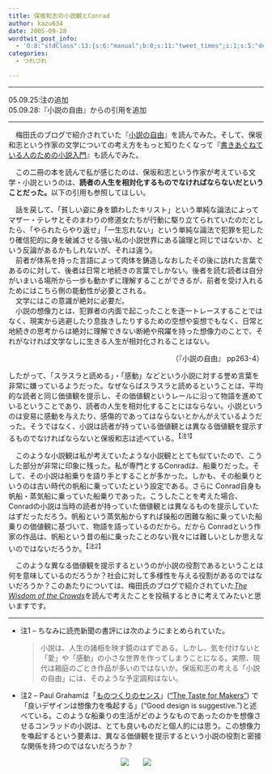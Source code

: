 ```yaml
---
title: 保坂和志の小説観とConrad
author: kazu634
date: 2005-09-28
wordtwit_post_info:
  - 'O:8:"stdClass":13:{s:6:"manual";b:0;s:11:"tweet_times";i:1;s:5:"delay";i:0;s:7:"enabled";i:1;s:10:"separation";s:2:"60";s:7:"version";s:3:"3.7";s:14:"tweet_template";b:0;s:6:"status";i:2;s:6:"result";a:0:{}s:13:"tweet_counter";i:2;s:13:"tweet_log_ids";a:1:{i:0;i:2075;}s:9:"hash_tags";a:0:{}s:8:"accounts";a:1:{i:0;s:7:"kazu634";}}'
categories:
  - つれづれ

---
```

<div class="section">
<hr />
  
<p>
    05.09.25:注の追加<br />05.09.28:『小説の自由』からの引用を追加
</p>
  
<hr />
</p> 
  
<p>
    　梅田氏のブログで紹介されていた『<a href="https://www.amazon.co.jp/exec/obidos/redirect?tag=Lvdrfree-22%26link_code=xm2%26camp=2025%26creative=165953%26path=http://www.amazon.co.jp/gp/redirect.html%253fASIN=4103982055%2526tag=Lvdrfree-22%2526lcode=xm2%2526cID=2025%2526ccmID=165953%2526location=/o/ASIN/4103982055%25253FSubscriptionId=15JBHWP7TH9QYT1RMHG2" onclick="__gaTracker('send', 'event', 'outbound-article', 'https://www.amazon.co.jp/exec/obidos/redirect?tag=Lvdrfree-22%26link_code=xm2%26camp=2025%26creative=165953%26path=http://www.amazon.co.jp/gp/redirect.html%253fASIN=4103982055%2526tag=Lvdrfree-22%2526lcode=xm2%2526cID=2025%2526ccmID=165953%2526location=/o/ASIN/4103982055%25253FSubscriptionId=15JBHWP7TH9QYT1RMHG2', '小説の自由');" target="_blank">小説の自由</a>』を読んでみた。そして、保坂和志という作家の文学についての考え方をもっと知りたくなって『<a href="https://www.amazon.co.jp/exec/obidos/redirect?tag=Lvdrfree-22%26link_code=xm2%26camp=2025%26creative=165953%26path=http://www.amazon.co.jp/gp/redirect.html%253fASIN=4794212542%2526tag=Lvdrfree-22%2526lcode=xm2%2526cID=2025%2526ccmID=165953%2526location=/o/ASIN/4794212542%25253FSubscriptionId=15JBHWP7TH9QYT1RMHG2" onclick="__gaTracker('send', 'event', 'outbound-article', 'https://www.amazon.co.jp/exec/obidos/redirect?tag=Lvdrfree-22%26link_code=xm2%26camp=2025%26creative=165953%26path=http://www.amazon.co.jp/gp/redirect.html%253fASIN=4794212542%2526tag=Lvdrfree-22%2526lcode=xm2%2526cID=2025%2526ccmID=165953%2526location=/o/ASIN/4794212542%25253FSubscriptionId=15JBHWP7TH9QYT1RMHG2', '書きあぐねている人のための小説入門');" target="_blank">書きあぐねている人のための小説入門</a>』も読んでみた。
</p></p> 
  
<p>
    　この二冊の本を読んで私が感じたのは、保坂和志という作家が考えている文学・小説というのは、<strong>読者の人生を相対化するものでなければならないだということだった。</strong>以下の引用も参照してほしい。
</p>
  
<p>
<blockquote>
</blockquote>
</p>
  
<p>
    　話を戻して、「貧しい姿に身を顕わしたキリスト」という単純な論法によってマザー・テレサとそのまわりの修道女たちが行動に駆り立てられていたのだとしたら、「やられたらやり返せ」「一生忘れない」という単純な論法で犯罪を犯したり確信犯的に身を破滅させる強い私の小説世界にある論理と同じではないか、という反論があるかもしれないが、それは違う。<br />　前者が体系を持った言語によって肉体を鋳造しなおしたその後に訪れた言葉であるのに対して、後者は日常と地続きの言葉でしかない。後者を読む読者は自分がいまいる場所から一歩も動かずに理解することができるが、前者を受け入れるためにはこちら側の能動性が必要とされる。<br />　文学にはこの意識が絶対に必要だ。<br />　小説の想像力とは、犯罪者の内面で起こったことを逐一トレースすることではなく、現実から逃避したり息抜きしたりするための空想や妄想でもなく、日常と地続きの思考からは絶対に理解できない断絶や飛躍を持った想像力のことで、それがなければ文学なしに生きる人生が相対化されることはない。
</p></p> 
  
<p align="right">
    （『小説の自由』 pp263-4）
</p></p> 
  
<p>
    したがって、「スラスラと読める」・「感動」などという小説に対する誉め言葉を非常に嫌っているようだった。なぜならばスラスラと読めるということは、平均的な読者と同じ価値観を提示し、その価値観というレールに沿って物語を進めているということであり、読者の人生を相対化することにはならない。小説というのは安易に感動を与えたり、感傷的であってはならないとかんがえているようだった。そうではなく、小説は読者が持っている価値観とは異なる価値観を提示するものでなければならないと保坂和志は述べている。<sup>【注1】</sup>
</p></p> 
  
<p>
    　このような小説観は私が考えていたような小説観ととても似ていたので、こうした部分が非常に印象に残った。私が専門とするConradは、船乗りだった。そして、その小説は船乗りを語り手とすることが多かった。しかも、その船乗りというのは古い時代の帆船に乗っていたという設定である。さらに Conrad自身も帆船・蒸気船に乗っていた船乗りであった。こうしたことを考えた場合、Conradの小説は当時の読者が持っていた価値観とは異なるものを提示していたはずだっただろう。帆船という蒸気船からすれば操船の困難な船に乗っていた船乗りの価値観に基づいて、物語を語っているのだから。だから Conradという作家の作品は、帆船という昔の船に乗ったことのない我々には難しいとしか思えないのではないだろうか。<sup>【注2】</sup>
</p></p> 
  
<p>
    　このような異なる価値観を提示するというのが小説の役割であるということは何を意味しているのだろうか？社会に対して多様性を与える役割があるのではないだろうか？このあたりについては、梅田氏のブログで紹介されていた<i><a href="https://www.amazon.co.jp/exec/obidos/ASIN/0739311956/250-5914434-1769863" onclick="__gaTracker('send', 'event', 'outbound-article', 'https://www.amazon.co.jp/exec/obidos/ASIN/0739311956/250-5914434-1769863', 'The Wisdom of the Crowds');" target="_blank">The Wisdom of the Crowds</a></i>を読んで考えたことを投稿するときに考えてみたいと思いますです。
</p>
  
<hr />
  
<ul>
<li>
      注1 &#8211; ちなみに読売新聞の書評には次のようにまとめられていた。<br /> <blockquote>
<p>
          小説は、人生の諸相を映す鏡のはずである。しかし、気を付けないと「愛」や「感動」の小さな世界を作ってしまうことになる。実際、現代は箱庭のごとき作品が多いのではないか。保坂和志の考える「小説の自由」には、そのような予定調和はない。
</p>
</blockquote>
</li>
    
<li>
      注2 &#8211; Paul Grahamは「<a href="http://www.shiro.dreamhost.com/scheme/trans/taste-j.html" onclick="__gaTracker('send', 'event', 'outbound-article', 'http://www.shiro.dreamhost.com/scheme/trans/taste-j.html', 'ものつくりのセンス');" target="_blank">ものつくりのセンス</a>」(<a href="http://www.paulgraham.com/taste.html" onclick="__gaTracker('send', 'event', 'outbound-article', 'http://www.paulgraham.com/taste.html', '&#8220;The Taste for Makers&#8221;');" target="_blank">&#8220;The Taste for Makers&#8221;</a>) で「良いデザインは想像力を喚起する」(&#8220;Good design is suggestive.&#8221;)と述べている。このような船乗りの生活がどのようなものであったのかを想像させるコンラッドの小説は、とても良いものだと個人的には思う。この想像力を喚起するという要素は、異なる価値観を提示するという小説の役割と密接な関係を持つのではないだろうか？
</li>
</ul>
  
<p>
<center>
<a href="https://www.amazon.co.jp/exec/obidos/redirect?tag=Lvdrfree-22%26link_code=xm2%26camp=2025%26creative=165953%26path=http://www.amazon.co.jp/gp/redirect.html%253fASIN=4103982055%2526tag=Lvdrfree-22%2526lcode=xm2%2526cID=2025%2526ccmID=165953%2526location=/o/ASIN/4103982055%25253FSubscriptionId=15JBHWP7TH9QYT1RMHG2" onclick="__gaTracker('send', 'event', 'outbound-article', 'https://www.amazon.co.jp/exec/obidos/redirect?tag=Lvdrfree-22%26link_code=xm2%26camp=2025%26creative=165953%26path=http://www.amazon.co.jp/gp/redirect.html%253fASIN=4103982055%2526tag=Lvdrfree-22%2526lcode=xm2%2526cID=2025%2526ccmID=165953%2526location=/o/ASIN/4103982055%25253FSubscriptionId=15JBHWP7TH9QYT1RMHG2', '');" target="_blank"><img src="http://images.amazon.com/images/P/4103982055.01._SCMZZZZZZZ_.jpg" border="0" /></a>　　<a href="https://www.amazon.co.jp/exec/obidos/redirect?tag=Lvdrfree-22%26link_code=xm2%26camp=2025%26creative=165953%26path=http://www.amazon.co.jp/gp/redirect.html%253fASIN=4794212542%2526tag=Lvdrfree-22%2526lcode=xm2%2526cID=2025%2526ccmID=165953%2526location=/o/ASIN/4794212542%25253FSubscriptionId=15JBHWP7TH9QYT1RMHG2" onclick="__gaTracker('send', 'event', 'outbound-article', 'https://www.amazon.co.jp/exec/obidos/redirect?tag=Lvdrfree-22%26link_code=xm2%26camp=2025%26creative=165953%26path=http://www.amazon.co.jp/gp/redirect.html%253fASIN=4794212542%2526tag=Lvdrfree-22%2526lcode=xm2%2526cID=2025%2526ccmID=165953%2526location=/o/ASIN/4794212542%25253FSubscriptionId=15JBHWP7TH9QYT1RMHG2', '');" target="_blank"><img src="http://images.amazon.com/images/P/4794212542.09._SCMZZZZZZZ_.jpg" border="0" /></a>
</center>
</p>
</div>
